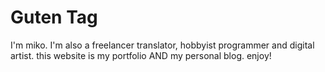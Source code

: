 # Guten Tag
I'm miko. I'm also a freelancer translator, hobbyist programmer and digital artist. this website is my portfolio AND my personal blog. enjoy!
